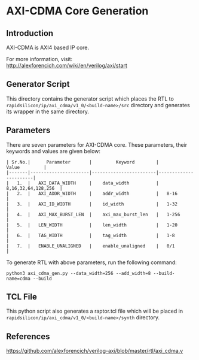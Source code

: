 # AXI-CDMA Core Generation 
## Introduction

AXI-CDMA is AXI4 based IP core.

For more information, visit: http://alexforencich.com/wiki/en/verilog/axi/start

## Generator Script
This directory contains the generator script which places the RTL to `rapidsilicon/ip/axi_cdma/v1_0/<build-name>/src` directory and generates its wrapper in the same directory. 

## Parameters
There are seven parameters for AXI-CDMA core. These parameters, their keywords and values are given below:

    | Sr.No.|      Parameter       |         Keyword        |         Value         |
    |-------|----------------------|------------------------|-----------------------|
    |   1.  |   AXI_DATA_WIDTH     |    data_width          |   8,16,32,64,128,256  |
    |   2.  |   AXI_ADDR_WIDTH     |    addr_width          |   8-16                |
    |   3.  |   AXI_ID_WIDTH       |    id_width            |   1-32                |
    |   4.  |   AXI_MAX_BURST_LEN  |    axi_max_burst_len   |   1-256               |
    |   5.  |   LEN_WIDTH          |    len_width           |   1-20                |
    |   6.  |   TAG_WIDTH          |    tag_width           |   1-8                 |
    |   7.  |   ENABLE_UNALIGNED   |    enable_unaligned    |   0/1                 |


To generate RTL with above parameters, run the following command:
```
python3 axi_cdma_gen.py --data_width=256 --add_width=8 --build-name=cdma --build
```

## TCL File

This python script also generates a raptor.tcl file which will be placed in `rapidsilicon/ip/axi_cdma/v1_0/<build-name>/synth` directory.


## References

https://github.com/alexforencich/verilog-axi/blob/master/rtl/axi_cdma.v